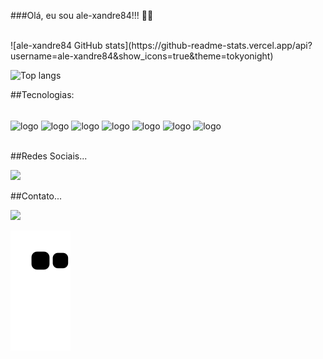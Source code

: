 
###Olá, eu sou ale-xandre84!!! ✌🏿



<div style="display:inline_block"><br>
 ![ale-xandre84 GitHub stats](https://github-readme-stats.vercel.app/api?username=ale-xandre84&show_icons=true&theme=tokyonight)

![Top langs](https://github-readme-stats.vercel.app/api/top-langs/?username=ale-xandre84&layout=compact&langs_count=7&theme=tokyonight)
</div>


 ##Tecnologias:


 <div style="display: inline_block"><br>
  <img src="https://cdn.jsdelivr.net/gh/devicons/devicon/icons/html5/html5-original.svg" align="center" alt="logo" height="30" width="40" />
  <img src="https://cdn.jsdelivr.net/gh/devicons/devicon/icons/css3/css3-original.svg" align="center" alt="logo" height="30" width="40" />
  <img src="https://cdn.jsdelivr.net/gh/devicons/devicon/icons/javascript/javascript-original.svg" align="center" alt="logo" height="30"width="40"/>
  <img src="https://cdn.jsdelivr.net/gh/devicons/devicon/icons/nodejs/nodejs-original.svg" align="center" alt="logo" height="30" width="40"/>
  <img src="https://cdn.jsdelivr.net/gh/devicons/devicon/icons/typescript/typescript-original.svg" align="center" alt="logo" height="30"width="40" />
  <img src="https://cdn.jsdelivr.net/gh/devicons/devicon/icons/react/react-original.svg" align="center" alt="logo" height="30" width="40"/>
  <img src="https://cdn.jsdelivr.net/gh/devicons/devicon/icons/nextjs/nextjs-original.svg"align="center" alt="logo" height="35" width="40" />
</div>

<br>



##Redes Sociais... 

<div> 

  <a href="https://instagram.com/alexandre.superb" target="_blank"><img src="https://img.shields.io/badge/-Instagram-%23E4405F?style=for-the-    badge&logo=instagram&logoColor=white" target="_blank"></a>

 </div>
 
 ##Contato...
 
 <di>
 
  <a href = "mailto:c.alexandresouza84@gmail.com"><img src="https://img.shields.io/badge/-Gmail-%23333?style=for-the- badge&logo=gmail&logoColor=white"     target="_blank"></a>

 ![Snake animation](https://github.com/rafaballerini/rafaballerini/blob/output/github-contribution-grid-snake.svg)
</div>




